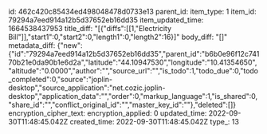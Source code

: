 id: 462c420c85434ed498048478d0733e13
parent_id: 
item_type: 1
item_id: 79294a7eed914a12b5d37652eb16dd35
item_updated_time: 1664538437953
title_diff: "[{\"diffs\":[[1,\"Electricity Bill\"]],\"start1\":0,\"start2\":0,\"length1\":0,\"length2\":16}]"
body_diff: "[]"
metadata_diff: {"new":{"id":"79294a7eed914a12b5d37652eb16dd35","parent_id":"b6b0e96f12c74170b21e0da90b1e6d2a","latitude":"44.10947530","longitude":"10.41354650","altitude":"0.0000","author":"","source_url":"","is_todo":1,"todo_due":0,"todo_completed":0,"source":"joplin-desktop","source_application":"net.cozic.joplin-desktop","application_data":"","order":0,"markup_language":1,"is_shared":0,"share_id":"","conflict_original_id":"","master_key_id":""},"deleted":[]}
encryption_cipher_text: 
encryption_applied: 0
updated_time: 2022-09-30T11:48:45.042Z
created_time: 2022-09-30T11:48:45.042Z
type_: 13